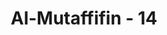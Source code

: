 ---
title: "Al-Mutaffifin - 14"
no: 14
arabic_no: ١٤
ayah: كَلَّا بَلْ ۜرَانَ عَلٰى قُلُوْبِهِمْ مَّا كَانُوْا يَكْسِبُوْنَ 
translation: "Sekali-kali tidak! Bahkan apa yang mereka kerjakan itu telah menutupi hati mereka. "
tafsir: "Dalam ayat ini, Allah membantah tuduhan orang-orang kafir Mekah yang mengatakan bahwa Al-Qur'an itu dongengan orang dahulu. Sama sekali bukan demikian. Sebenarnya apa yang selalu mereka usahakan itu menutup hati mereka. Kebiasaan mereka berbuat dosa telah menyebabkan hati mereka jadi keras, gelap, dan tertutup laksana logam yang berkarat. Oleh karena itu, mereka tidak dapat membedakan antara dusta yang berat dengan kebenaran yang terang benderang. Hati yang demikian hanya bisa dibersihkan dengan tobat yang sempurna."
---